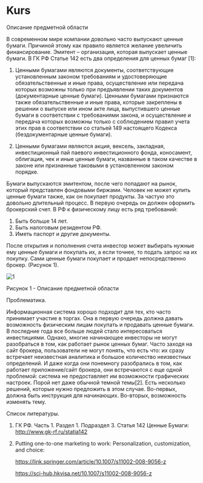 # Kurs
Описание предметной области


В современном мире компании довольно часто выпускают ценные бумаги. Причиной этому как правило является желание увеличить финансирование. 
Эмитент – организация, которая выпускает ценные бумаги.
В ГК РФ Статье 142 есть два определения для ценных бумаг [1]:
1.	Ценными бумагами являются документы, соответствующие установленным законом требованиям и удостоверяющие обязательственные и иные права, осуществление или передача которых возможны только при предъявлении таких документов (документарные ценные бумаги).
Ценными бумагами признаются также обязательственные и иные права, которые закреплены в решении о выпуске или ином акте лица, выпустившего ценные бумаги в соответствии с требованиями закона, и осуществление и передача которых возможны только с соблюдением правил учета этих прав в соответствии со статьей 149 настоящего Кодекса (бездокументарные ценные бумаги).

2.	Ценными бумагами являются акция, вексель, закладная, инвестиционный пай паевого инвестиционного фонда, коносамент, облигация, чек и иные ценные бумаги, названные в таком качестве в законе или признанные таковыми в установленном законом порядке.

Бумаги выпускаются эмитентом, после чего попадают на рынок, который представлен фондовыми биржами. 
Человек не может купить ценные бумаги также, как он покупает продукты. За частую это довольно длительный процесс. В первую очередь он должен оформить брокерский счет. В РФ к физическому лицу есть ряд требований:
1.	Быть больше 14 лет.
2.	Быть налоговым резидентом РФ.
3.	Иметь паспорт и другие документы.

После открытия и пополнения счета инвестор может выбирать нужные ему ценные бумаги и покупать их, а если точнее, то подать запрос на их покупку. Сами ценные бумаги покупает и продает непосредственно брокер. (Рисунок 1).

![1](/1)


Рисунок 1 - Описание предметной области

Проблематика.

Информационная система хорошо подходит для тех, кто часто принимает участие в торгах. Она в первую очередь должна давать возможность физическим лицам покупать и продавать ценные бумаги. В последние года все больше людей стало интересоваться инвестициями. Однако, многие начинающее инвесторы не могут разобраться в том, как работает рынок ценных бумаг. Часто заходя на сайт брокера, пользователи не могут понять, что есть что: их сразу встречает неизвестная аналитика и большое количество неизвестных определений. И даже когда они понемногу разобрались в том, как работает приложение/сайт брокера, они встречаются с еще одной проблемой: система не предоставляет им возможности графических настроек. Порой нет даже обычной темной темы[2].
Есть несколько решений, которые нужно предложить в этом случае. Во-первых, должна быть инструкция для начинающих. Во-вторых, возможность изменять тему.


Список литературы.
1.	ГК РФ. Часть 1. Раздел 1. Подраздел 3. Статья 142 Ценные Бумаги: http://www.gk-rf.ru/statia142
2.	Putting one-to-one marketing to work: Personalization, customization, and choice: 
	
	https://link.springer.com/article/10.1007/s11002-008-9056-z
	
	https://sci-hub.hkvisa.net/10.1007/s11002-008-9056-z
  
  




